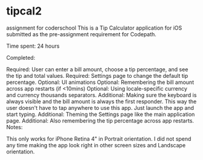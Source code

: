 # tipcal2
assignment for coderschool
This is a Tip Calculator application for iOS submitted as the pre-assignment requirement for Codepath.

Time spent: 24 hours

Completed:

 Required: User can enter a bill amount, choose a tip percentage, and see the tip and total values.
 Required: Settings page to change the default tip percentage.
 Optional: UI animations
 Optional: Remembering the bill amount across app restarts (if <10mins)
 Optional: Using locale-specific currency and currency thousands separators.
 Additional: Making sure the keyboard is always visible and the bill amount is always the first responder. This way the user doesn't have to tap anywhere to use this app. Just launch the app and start typing.
 Additional: Theming the Settings page like the main application page.
 Additional: Also remembering the tip percentage across app restarts.
Notes:

This only works for iPhone Retina 4" in Portrait orientation. I did not spend any time making the app look right in other screen sizes and Landscape orientation.
